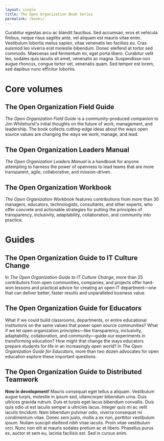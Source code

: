 ```yaml
---
layout: single
title: The Open Organization Book Series
permalink: /books/
---
```


Curabitur egestas arcu ac blandit faucibus. Sed accumsan, eros et vehicula finibus, neque risus sagittis ante, vel aliquam est mauris vitae enim. Vestibulum lobortis metus sapien, vitae venenatis leo facilisis eu. Cras euismod leo viverra erat molestie bibendum. Donec eleifend at tortor sed commodo. Maecenas sed fermentum mi, eget porta libero. Curabitur velit leo, sodales quis iaculis sit amet, venenatis ac magna. Suspendisse non augue rhoncus, congue tortor vel, venenatis quam. Sed tempor est lorem, sed dapibus nunc efficitur lobortis.
 
# Core volumes

## The Open Organization Field Guide
*The Open Organization Field Guide* is a community-produced companion to Jim Whitehurst's initial thoughts on the future of work, management, and leadership. The book collects cutting-edge ideas about the ways open source values are changing the ways we work, manage, and lead.

## The Open Organization Leaders Manual
*The Open Organization Leaders Manual* is a handbook for anyone attempting to harness the power of openness to lead teams that are more transparent, agile, collaborative, and mission-driven.

## The Open Organization Workbook
*The Open Organization Workbook* features contributions from more than 30 managers, educators, technologists, consultants, and other experts, who offer concrete and actionable strategies for putting the principles of transparency, inclusivity, adaptability, collaboration, and community into practice.

# Guides

## The Open Organization Guide to IT Culture Change
In *The Open Organization Guide to IT Culture Change*, more than 25 contributors from open communities, companies, and projects offer hard-won lessons and practical advice for creating an open IT department—one that can deliver better, faster results and unparalleled business value.

## The Open Organization Guide for Educators
What if we could build classrooms, departments, or entire educational institutions on the same values that power open source communities? What if we let open organization principles—like transparency, inclusivity, adaptability, collaboration, and community—guide our experiments in transforming education? How might that change the ways educators prepare students for life in an increasingly open world? In *The Open Organization Guide for Educators*, more than two dozen advocates for open education explore these important questions.

## The Open Organization Guide to Distributed Teamwork
**Now in development!** Mauris consequat eget tellus a aliquam. Vestibulum augue turpis, molestie in ipsum sed, ullamcorper bibendum urna. Duis ultrices gravida rutrum. Duis et turpis eget lacus bibendum convallis. Duis quis odio ut est iaculis semper a ultricies lacus. Integer quis mi ac velit iaculis tincidunt. Nam bibendum pulvinar odio, viverra consequat mi condimentum vitae. Donec sem justo, mollis a ex non, porttitor vestibulum ipsum. Nullam suscipit eleifend nibh vitae iaculis. Proin vitae vestibulum orci. Nunc non elit at mauris sodales pretium ac et libero. Phasellus purus ex, auctor et sem eu, lacinia facilisis est. Sed in cursus enim.
